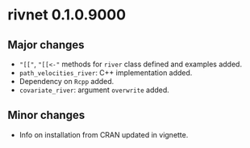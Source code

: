 # rivnet 0.1.0.9000

## Major changes

- `"[["`, `"[[<-"` methods for `river` class defined and examples added. 
- `path_velocities_river`: C++ implementation added.
- Dependency on `Rcpp` added.
- `covariate_river`: argument `overwrite` added.

## Minor changes

- Info on installation from CRAN updated in vignette.

